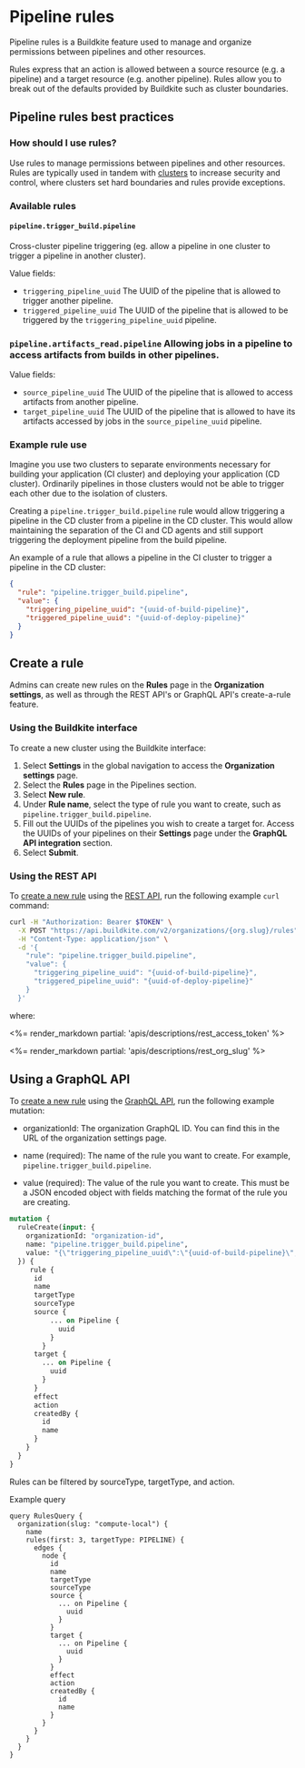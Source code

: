 # Pipeline rules

Pipeline rules is a Buildkite feature used to manage and organize permissions between pipelines and other resources.

Rules express that an action is allowed between a source resource (e.g. a pipeline) and a target resource (e.g. another pipeline). Rules allow you to break out of the defaults provided by Buildkite such as cluster boundaries.

## Pipeline rules best practices

### How should I use rules?

Use rules to manage permissions between pipelines and other resources. Rules are typically used in tandem with [clusters](/docs/clusters/overview) to increase security and control, where clusters set hard boundaries and rules provide exceptions.

### Available rules

#### `pipeline.trigger_build.pipeline` 

Cross-cluster pipeline triggering (eg. allow a pipeline in one cluster to trigger a pipeline in another cluster).

Value fields:

- `triggering_pipeline_uuid` The UUID of the pipeline that is allowed to trigger another pipeline.
- `triggered_pipeline_uuid` The UUID of the pipeline that is allowed to be triggered by the `triggering_pipeline_uuid` pipeline.

### `pipeline.artifacts_read.pipeline` Allowing jobs in a pipeline to access artifacts from builds in other pipelines.

Value fields:

- `source_pipeline_uuid` The UUID of the pipeline that is allowed to access artifacts from another pipeline.
- `target_pipeline_uuid` The UUID of the pipeline that is allowed to have its artifacts accessed by jobs in the `source_pipeline_uuid` pipeline.

### Example rule use

Imagine you use two clusters to separate environments necessary for building your application (CI cluster) and deploying your application (CD cluster). Ordinarily pipelines in those clusters would not be able to trigger each other due to the isolation of clusters.

Creating a `pipeline.trigger_build.pipeline` rule would allow triggering a pipeline in the CD cluster from a pipeline in the CD cluster. This would allow maintaining the separation of the CI and CD agents and still support triggering the deployment pipeline from the build pipeline.

An example of a rule that allows a pipeline in the CI cluster to trigger a pipeline in the CD cluster:

```json
{
  "rule": "pipeline.trigger_build.pipeline",
  "value": {
    "triggering_pipeline_uuid": "{uuid-of-build-pipeline}",
    "triggered_pipeline_uuid": "{uuid-of-deploy-pipeline}"
  }
}
```

## Create a rule

Admins can create new rules on the **Rules** page in the **Organization settings**, as well as through the REST API's or GraphQL API's create-a-rule feature.

### Using the Buildkite interface

To create a new cluster using the Buildkite interface:

1. Select **Settings** in the global navigation to access the **Organization settings** page.
2. Select the **Rules** page in the Pipelines section.
3. Select **New rule**.
4. Under **Rule name**, select the type of rule you want to create, such as `pipeline.trigger_build.pipeline`.
5. Fill out the UUIDs of the pipelines you wish to create a target for. Access the UUIDs of your pipelines on their **Settings** page under the **GraphQL API integration** section.
6. Select **Submit**.

### Using the REST API

To [create a new rule](/docs/apis/rest-api/clusters#clusters-create-a-cluster) using the [REST API](/docs/apis/rest-api), run the following example `curl` command:

```bash
curl -H "Authorization: Bearer $TOKEN" \
  -X POST "https://api.buildkite.com/v2/organizations/{org.slug}/rules" \
  -H "Content-Type: application/json" \
  -d '{
    "rule": "pipeline.trigger_build.pipeline",
    "value": {
      "triggering_pipeline_uuid": "{uuid-of-build-pipeline}",
      "triggered_pipeline_uuid": "{uuid-of-deploy-pipeline}"
    }
  }'
```

where:

<%= render_markdown partial: 'apis/descriptions/rest_access_token' %>

<%= render_markdown partial: 'apis/descriptions/rest_org_slug' %>

## Using a GraphQL API

To [create a new rule](/docs/apis/graphql-api/rules#rules-create-a-rule) using the [GraphQL API](/docs/apis/graphql-api), run the following example mutation:

- organizationId: The organization GraphQL ID. You can find this in the URL of the organization settings page.

- name (required): The name of the rule you want to create. For example, `pipeline.trigger_build.pipeline`.

- value (required): The value of the rule you want to create. This must be a JSON encoded object with fields matching the format of the rule you are creating.


```graphql
mutation {
  ruleCreate(input: {
    organizationId: "organization-id",
    name: "pipeline.trigger_build.pipeline",
    value: "{\"triggering_pipeline_uuid\":\"{uuid-of-build-pipeline}\",\"triggered_pipeline_uuid\":\"{uuid-of-deploy-pipeline}\"}"
  }) {
     rule {
      id
      name
      targetType
      sourceType
      source {
          ... on Pipeline {
            uuid
          }
        }
      target {
        ... on Pipeline {
          uuid
        }
      }
      effect
      action
      createdBy {
        id
        name
      }
    }
  }
}
```

<!-- PR FOR CREATING GRAPHQL RULES https://github.com/buildkite/buildkite/pull/18259 -->

Rules can be filtered by sourceType, targetType, and action.

Example query

```
query RulesQuery {
  organization(slug: "compute-local") {
    name
    rules(first: 3, targetType: PIPELINE) {
      edges {
        node {
          id
          name
          targetType
          sourceType
          source {
            ... on Pipeline {
              uuid
            }
          }
          target {
            ... on Pipeline {
              uuid
            }
          }
          effect
          action
          createdBy {
            id
            name
          }
        }
      }
    }
  }
}
```